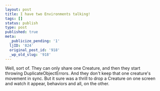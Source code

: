```yaml
---
layout: post
title: I have two Environments talking!
tags: []
status: publish
type: post
published: true
meta:
  _publicize_pending: '1'
  ljID: '824'
  original_post_id: '918'
  _wp_old_slug: '918'
---
```

Well, sort of.  They can only share one Creature, and then they start throwing DuplicateObjectErrors.  And they don't keep that one creature's movement in sync.  But it sure was a thrill to drop a Creature on one screen and watch it appear, behaviors and all, on the other.
